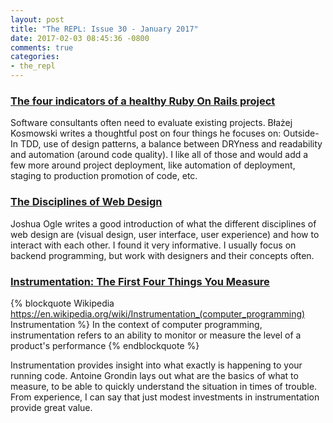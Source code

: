 ```yaml
---
layout: post
title: "The REPL: Issue 30 - January 2017"
date: 2017-02-03 08:45:36 -0800
comments: true
categories:
- the_repl
---
```


### [The four indicators of a healthy Ruby On Rails project][four_indicators]

Software consultants often need to evaluate existing projects. Błażej Kosmowski writes a thoughtful post on four things he focuses on: Outside-In TDD, use of design patterns, a balance between DRYness and readability and automation (around code quality). I like all of those and would add a few more around project deployment, like automation of deployment, staging to production promotion of code, etc.

### [The Disciplines of Web Design][design]

Joshua Ogle writes a good introduction of what the different disciplines of web design are (visual design, user interface, user experience) and how to interact with each other. I found it very informative. I usually focus on backend programming, but work with designers and their concepts often.

### [Instrumentation: The First Four Things You Measure][measure]

{% blockquote Wikipedia https://en.wikipedia.org/wiki/Instrumentation_(computer_programming) Instrumentation %}
In the context of computer programming, instrumentation refers to an ability to monitor or measure the level of a product's performance
{% endblockquote %}

Instrumentation provides insight into what exactly is happening to your running code. Antoine Grondin lays out what are the basics of what to measure, to be able to quickly understand the situation in times of trouble. From experience, I can say that just modest investments in instrumentation provide great value.

[four_indicators]: https://medium.com/selleo/the-four-indicators-of-a-healthy-ruby-on-rails-project-35a7c53fb94e#.ay5aau7fc
[design]: https://robots.thoughtbot.com/designing-for-the-web
[measure]: https://honeycomb.io/blog/2017/01/instrumentation-the-first-four-things-you-measure/
